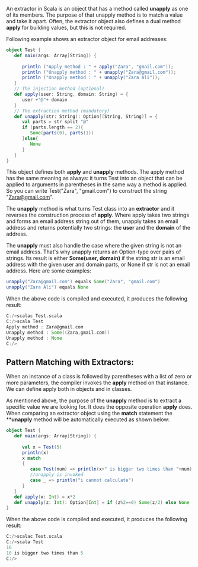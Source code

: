 An extractor in Scala is an object that has a method called **unapply** as one of its members. The purpose of that unapply method is to match a value and take it apart. Often, the extractor object also defines a dual method **apply** for building values, but this is not required.

Following example shows an extractor object for email addresses:
```Scala
object Test {
   def main(args: Array[String]) {
      
      println ("Apply method : " + apply("Zara", "gmail.com"));
      println ("Unapply method : " + unapply("Zara@gmail.com"));
      println ("Unapply method : " + unapply("Zara Ali"));
   }
   // The injection method (optional)
   def apply(user: String, domain: String) = {
      user +"@"+ domain
   }
   // The extraction method (mandatory)
   def unapply(str: String): Option[(String, String)] = {
      val parts = str split "@"
      if (parts.length == 2){
         Some(parts(0), parts(1)) 
      }else{
         None
      }
   }
}
```
This object defines both **apply** and **unapply** methods. The apply method has the same meaning as always: it turns Test into an object that can be applied to arguments in parentheses in the same way a method is applied. So you can write Test("Zara", "gmail.com") to construct the string "Zara@gmail.com".

The **unapply** method is what turns Test class into an **extractor** and it reverses the construction process of **apply**. Where apply takes two strings and forms an email address string out of them, unapply takes an email address and returns potentially two strings: the **user** and the **domain** of the address.

The **unapply** must also handle the case where the given string is not an email address. That's why unapply returns an Option-type over pairs of strings. Its result is either **Some(user, domain)** if the string str is an email address with the given user and domain parts, or None if str is not an email address. Here are some examples:
```Scala
unapply("Zara@gmail.com") equals Some("Zara", "gmail.com")
unapply("Zara Ali") equals None
```
When the above code is compiled and executed, it produces the following result:
```Scala
C:/>scalac Test.scala
C:/>scala Test
Apply method : Zara@gmail.com
Unapply method : Some((Zara,gmail.com))
Unapply method : None
C:/>
```
## Pattern Matching with Extractors:
When an instance of a class is followed by parentheses with a list of zero or more parameters, the compiler invokes the **apply** method on that instance. We can define apply both in objects and in classes.

As mentioned above, the purpose of the **unapply** method is to extract a specific value we are looking for. It does the opposite operation **apply** does. When comparing an extractor object using the **match** statement the ****unapply** method will be automatically executed as shown below:
```Scala
object Test {
   def main(args: Array[String]) {
      
      val x = Test(5)
      println(x)
      x match
      {
         case Test(num) => println(x+" is bigger two times than "+num)
         //unapply is invoked
         case _ => println("i cannot calculate")
      }
   }
   def apply(x: Int) = x*2
   def unapply(z: Int): Option[Int] = if (z%2==0) Some(z/2) else None
}
```
When the above code is compiled and executed, it produces the following result:
```Scala
C:/>scalac Test.scala
C:/>scala Test
10
10 is bigger two times than 5
C:/>
```